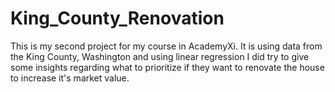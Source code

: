 # King_County_Renovation
 This is my second project for my course in AcademyXi. It is using data from the King County, Washington and using linear regression I did try to give some insights regarding what to prioritize if they want to renovate the house to increase it's market value.
